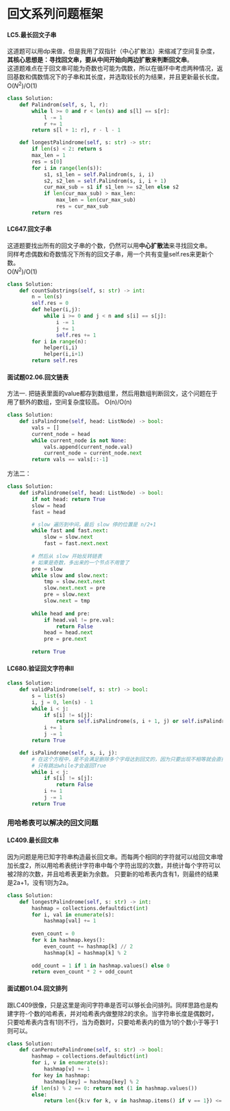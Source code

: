 # 回文系列问题框架

#### LC5.最长回文子串
这道题可以用dp来做，但是我用了双指针（中心扩散法）来缩减了空间复杂度，**其核心思想是：寻找回文串，要从中间开始向两边扩散来判断回文串**。  
这道题难点在于回文串可能为奇数也可能为偶数，所以在循环中考虑两种情况，返回基数和偶数情况下的子串和其长度，并选取较长的为结果，并且更新最长长度。  
O($N^2$)/O($1$)
```python
class Solution:
    def Palindrom(self, s, l, r):
        while l >= 0 and r < len(s) and s[l] == s[r]:
            l -= 1
            r += 1
        return s[l + 1: r], r - l - 1

    def longestPalindrome(self, s: str) -> str:
        if len(s) < 2: return s
        max_len = 1
        res = s[0]
        for i in range(len(s)):
            s1, s1_len = self.Palindrom(s, i, i)
            s2, s2_len = self.Palindrom(s, i, i + 1)
            cur_max_sub = s1 if s1_len >= s2_len else s2
            if len(cur_max_sub) > max_len:
                max_len = len(cur_max_sub)
                res = cur_max_sub
        return res
```

#### LC647.回文子串
这道题要找出所有的回文子串的个数，仍然可以用**中心扩散法**来寻找回文串。  
同样考虑偶数和奇数情况下所有的回文子串，用一个共有变量self.res来更新个数。  
O($N^2$)/O($1$)
```python
class Solution:
    def countSubstrings(self, s: str) -> int:
        n = len(s)
        self.res = 0
        def helper(i,j):
            while i >= 0 and j < n and s[i] == s[j]:
                i -= 1
                j += 1
                self.res += 1
        for i in range(n):
            helper(i,i)
            helper(i,i+1)
        return self.res
```

#### 面试题02.06.回文链表
方法一. 把链表里面的value都存到数组里，然后用数组判断回文，这个问题在于用了额外的数组，空间复杂度较高。
O(n)/O(n)
```python
class Solution:
    def isPalindrome(self, head: ListNode) -> bool:
        vals = []
        current_node = head
        while current_node is not None:
            vals.append(current_node.val)
            current_node = current_node.next
        return vals == vals[::-1]
```
方法二：
```python
class Solution:
    def isPalindrome(self, head: ListNode) -> bool:
        if not head: return True
        slow = head
        fast = head

        # slow 遍历到中间，最后 slow 停的位置是 n/2+1
        while fast and fast.next:
            slow = slow.next
            fast = fast.next.next
        
        # 然后从 slow 开始反转链表
        # 如果是奇数，多出来的一个节点不用管了
        pre = slow
        while slow and slow.next:
            tmp = slow.next.next
            slow.next.next = pre
            pre = slow.next
            slow.next = tmp
        
        while head and pre:
            if head.val != pre.val:
                return False
            head = head.next
            pre = pre.next
        
        return True
```

#### LC680.验证回文字符串II
```python
class Solution:
    def validPalindrome(self, s: str) -> bool:
        s = list(s)
        i, j = 0, len(s) - 1
        while i < j:
            if s[i] != s[j]:
                return self.isPalindrome(s, i + 1, j) or self.isPalindrome(s, i, j - 1)
            i += 1
            j -= 1
        return True

    def isPalindrome(self, s, i, j):
        # 在这个方程中，是不会满足删除多个字母达到回文的，因为只要出现不相等就会直接返回False，
        # 只有跳出while才会返回True
        while i < j:
            if s[i] != s[j]:
                return False
            i += 1
            j -= 1
        return True
```

### 用哈希表可以解决的回文问题
#### LC409.最长回文串
因为问题是用已知字符串构造最长回文串。而每两个相同的字符就可以给回文串增加长度2，所以用哈希表统计字符串中每个字符出现的次数，并统计每个字符可以被2除的次数，并且哈希表更新为余数。
只要新的哈希表内含有1，则最终的结果是2a+1，没有1则为2a。
```python
class Solution:
    def longestPalindrome(self, s: str) -> int:
        hashmap = collections.defaultdict(int)
        for i, val in enumerate(s):
            hashmap[val] += 1
        
        even_count = 0
        for k in hashmap.keys():
            even_count += hashmap[k] // 2
            hashmap[k] = hashmap[k] % 2
        
        odd_count = 1 if 1 in hashmap.values() else 0
        return even_count * 2 + odd_count
```

#### 面试题01.04.回文排列
跟LC409很像，只是这里是询问字符串是否可以够长会问排列。同样思路也是构建字符-个数的哈希表，并对哈希表内做整除2的求余。当字符串长度是偶数时，只要哈希表内含有1则不行，当为奇数时，只要哈希表内的值为1的个数小于等于1则可以。
```python
class Solution:
    def canPermutePalindrome(self, s: str) -> bool:
        hashmap = collections.defaultdict(int)
        for i, v in enumerate(s):
            hashmap[v] += 1
        for key in hashmap:
            hashmap[key] = hashmap[key] % 2
        if len(s) % 2 == 0: return not (1 in hashmap.values())
        else:
            return len({k:v for k, v in hashmap.items() if v == 1}) <= 1
```
